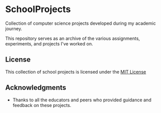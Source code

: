 # SchoolProjects

Collection of computer science projects developed during my academic journey. 

This repository serves as an archive of the various assignments, experiments, and projects I've worked on.

## License

This collection of school projects is licensed under the [MIT License](LICENSE)

## Acknowledgments

- Thanks to all the educators and peers who provided guidance and feedback on these projects.